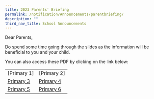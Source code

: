 ```yaml
---
title: 2023 Parents' Briefing
permalink: /notification/Announcements/parentbriefing/
description: ""
third_nav_title: School Announcements
---
```

Dear Parents,

Do spend some time going through the slides as the information will be beneficial to you and your child.

You can also access these PDF by clicking on the link below:


|  |  |
| -------- | -------- |
| [Primary 1] | [Primary 2] |
| [Primary 3](/files/Announcement/2023/2023%20P3%20Parents%20Briefing%20-%20School%20website.pdf) | [Primary 4](/files/Announcement/2023/2023%20P4%20Parents%20Briefing%20-%20School%20Website.pdf) |
| [Primary 5](/files/Announcement/2023/2023%20P5%20Parents%20Briefing%20-%20School%20Website_v2.pdf) | [Primary 6](/files/Announcement/2023/2023%20P6%20Parents%20Briefing%20-%20School%20Website.pdf) |

